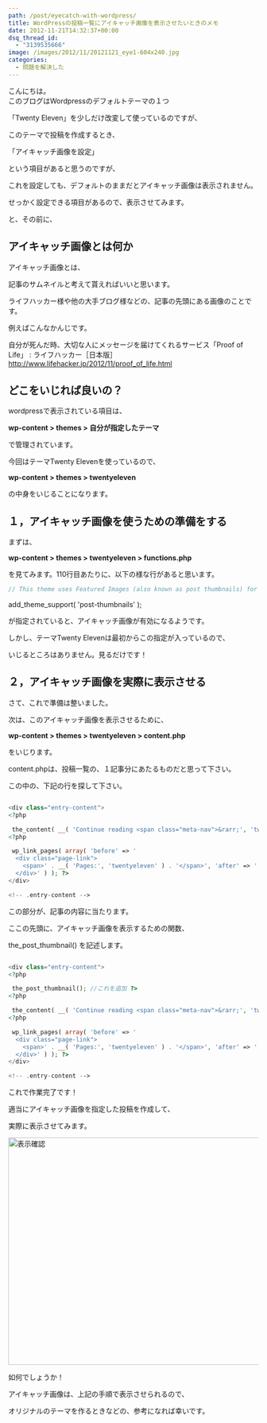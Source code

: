 ```yaml
---
path: /post/eyecatch-with-wordpress/
title: WordPressの投稿一覧にアイキャッチ画像を表示させたいときのメモ
date: 2012-11-21T14:32:37+00:00
dsq_thread_id:
  - "3139535666"
image: /images/2012/11/20121121_eye1-604x240.jpg
categories:
  - 問題を解決した
---
```


こんにちは。  
このブログはWordpressのデフォルトテーマの１つ
    
「Twenty Eleven」を少しだけ改変して使っているのですが、
    

    
このテーマで投稿を作成するとき、
    
「アイキャッチ画像を設定」
    
という項目があると思うのですが、
    
これを設定しても、デフォルトのままだとアイキャッチ画像は表示されません。
    

    
せっかく設定できる項目があるので、表示させてみます。
    

<!--more-->

 と、その前に、 

アイキャッチ画像とは何か
----------------------------------------

アイキャッチ画像とは、
    
記事のサムネイルと考えて貰えればいいと思います。
    

    
ライフハッカー様や他の大手ブログ様などの、記事の先頭にある画像のことです。
    
例えばこんなかんじです。 

<p class="link_box">
  自分が死んだ時、大切な人にメッセージを届けてくれるサービス「Proof of Life」 : ライフハッカー［日本版］<br /> <a href="http://www.lifehacker.jp/2012/11/proof_of_life.html">http://www.lifehacker.jp/2012/11/proof_of_life.html</a>
</p>

どこをいじれば良いの？
----------------------------------------

wordpressで表示されている項目は、
    
**wp-content > themes > 自分が指定したテーマ**
    
で管理されています。
    

    
今回はテーマTwenty Elevenを使っているので、
    
**wp-content > themes > twentyeleven**
    
の中身をいじることになります。

１，アイキャッチ画像を使うための準備をする
----------------------------------------

まずは、
    
**wp-content > themes > twentyeleven > functions.php**
    
を見てみます。110行目あたりに、以下の様な行があると思います。

 

```php
// This theme uses Featured Images (also known as post thumbnails) for per-post/per-page Custom Header images add\_theme\_support( 'post-thumbnails' );
```

 

add\_theme\_support( 'post-thumbnails' );
    
が指定されていると、アイキャッチ画像が有効になるようです。
    

    
しかし、テーマTwenty Elevenは最初からこの指定が入っているので、
    
いじるところはありません。見るだけです！ 

２，アイキャッチ画像を実際に表示させる
----------------------------------------

さて、これで準備は整いました。
    
次は、このアイキャッチ画像を表示させるために、
    
**wp-content > themes > twentyeleven > content.php**
    
をいじります。
    

    
content.phpは、投稿一覧の、１記事分にあたるものだと思って下さい。
    
この中の、下記の行を探して下さい。  

```php

<div class="entry-content">
<?php

 the_content( __( 'Continue reading <span class="meta-nav">&rarr;', 'twentyeleven' ) ); ?>   
<?php

 wp_link_pages( array( 'before' => '  
  <div class="page-link">
    <span>' . __( 'Pages:', 'twentyeleven' ) . '</span>', 'after' => '
  </div>' ) ); ?>
</div>

<!-- .entry-content -->
```

 

この部分が、記事の内容に当たります。
    
ここの先頭に、アイキャッチ画像を表示するための関数、
    
the\_post\_thumbnail() を記述します。  

```php

<div class="entry-content">
<?php

 the_post_thumbnail(); //これを追加 ?>  
<?php

 the_content( __( 'Continue reading <span class="meta-nav">&rarr;', 'twentyeleven' ) ); ?>   
<?php

 wp_link_pages( array( 'before' => '  
  <div class="page-link">
    <span>' . __( 'Pages:', 'twentyeleven' ) . '</span>', 'after' => '
  </div>' ) ); ?>
</div>

<!-- .entry-content -->
```

 

これで作業完了です！
    
適当にアイキャッチ画像を指定した投稿を作成して、
    
実際に表示させてみます。
    

    
<img src="/images/2012/11/20121121_screen_shot.png" alt="表示確認" title="20121121_screen_shot" width="677" height="458" class="alignnone size-full wp-image-200" />
    

    
如何でしょうか！
    
アイキャッチ画像は、上記の手順で表示させられるので、
    
オリジナルのテーマを作るときなどの、参考になれば幸いです。 

<div style="font-size:0px;height:0px;line-height:0px;margin:0;padding:0;clear:both">
</div>